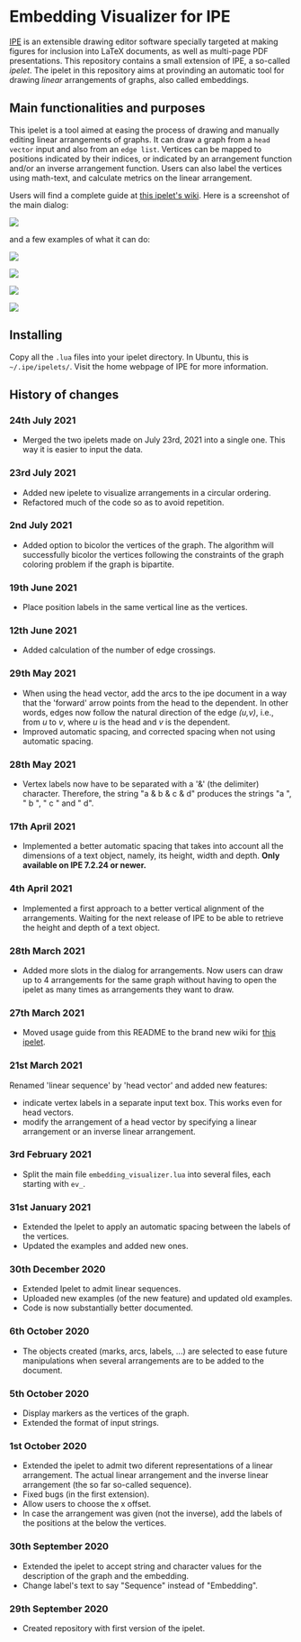 # Embedding Visualizer for IPE

[IPE](http://ipe.otfried.org/) is an extensible drawing editor software specially targeted at making figures for inclusion into LaTeX documents, as well as multi-page PDF presentations. This repository contains a small extension of IPE, a so-called _ipelet_. The ipelet in this repository aims at provinding an automatic tool for drawing _linear_ arrangements of graphs, also called embeddings.

## Main functionalities and purposes

This ipelet is a tool aimed at easing the process of drawing and manually editing linear arrangements of graphs. It can draw a graph from a `head vector` input and also from an `edge list`. Vertices can be mapped to positions indicated by their indices, or indicated by an arrangement function and/or an inverse arrangement function. Users can also label the vertices using math-text, and calculate metrics on the linear arrangement.

Users will find a complete guide at [this ipelet's wiki](https://github.com/lluisalemanypuig/ipe.embedviz/wiki). Here is a screenshot of the main dialog:

![](figures/main-dialog.png)

and a few examples of what it can do:

![](figures/metric-D-linear-tree-arrangement.png)

![](figures/sentence-no-overlap.png)

![](figures/star-labelled-greek.png)

![](figures/circular-embeddings.png)

## Installing

Copy all the `.lua` files into your ipelet directory. In Ubuntu, this is `~/.ipe/ipelets/`. Visit the home webpage of IPE for more information.

## History of changes

### 24th July 2021

- Merged the two ipelets made on July 23rd, 2021 into a single one. This way it is easier to input the data.

### 23rd July 2021

- Added new ipelete to visualize arrangements in a circular ordering.
- Refactored much of the code so as to avoid repetition.

### 2nd July 2021

- Added option to bicolor the vertices of the graph. The algorithm will successfully bicolor the vertices following the constraints of the graph coloring problem if the graph is bipartite.

### 19th June 2021

- Place position labels in the same vertical line as the vertices.

### 12th June 2021

- Added calculation of the number of edge crossings.

### 29th May 2021

- When using the head vector, add the arcs to the ipe document in a way that the 'forward' arrow points from the head to the dependent. In other words, edges now follow the natural direction of the edge _(u,v)_, i.e., from _u_ to _v_, where _u_ is the head and _v_ is the dependent.
- Improved automatic spacing, and corrected spacing when not using automatic spacing.

### 28th May 2021
- Vertex labels now have to be separated with a '&' (the delimiter) character. Therefore, the string "a & b & c & d" produces the strings "a ", " b ", " c " and " d".

### 17th April 2021

- Implemented a better automatic spacing that takes into account all the dimensions of a text object, namely, its height, width and depth. **Only available on IPE 7.2.24 or newer.**

### 4th April 2021

- Implemented a first approach to a better vertical alignment of the arrangements. Waiting for the next release of IPE to be able to retrieve the height and depth of a text object.

### 28th March 2021

- Added more slots in the dialog for arrangements. Now users can draw up to 4 arrangements for the same graph without having to open the ipelet as many times as arrangements they want to draw.

### 27th March 2021

- Moved usage guide from this README to the brand new wiki for [this ipelet](https://github.com/lluisalemanypuig/ipe.embedviz/wiki).

### 21st March 2021

Renamed 'linear sequence' by 'head vector' and added new features:
- indicate vertex labels in a separate input text box. This works even for head vectors.
- modify the arrangement of a head vector by specifying a linear arrangement or an inverse linear arrangement.

### 3rd February 2021

- Split the main file `embedding_visualizer.lua` into several files, each starting with `ev_`.

### 31st January 2021

- Extended the Ipelet to apply an automatic spacing between the labels of the vertices.
- Updated the examples and added new ones.

### 30th December 2020

- Extended Ipelet to admit linear sequences.
- Uploaded new examples (of the new feature) and updated old examples.
- Code is now substantially better documented.

### 6th October 2020

- The objects created (marks, arcs, labels, ...) are selected to ease future manipulations when several arrangements are to be added to the document.

### 5th October 2020

- Display markers as the vertices of the graph.
- Extended the format of input strings.

### 1st October 2020

- Extended the ipelet to admit two diferent representations of a linear arrangement. The actual linear arrangement and the inverse linear arrangement (the so far so-called sequence).
- Fixed bugs (in the first extension).
- Allow users to choose the x offset.
- In case the arrangement was given (not the inverse), add the labels of the positions at the below the vertices.

### 30th September 2020

- Extended the ipelet to accept string and character values for the description of the graph and the embedding.
- Change label's text to say "Sequence" instead of "Embedding".

### 29th September 2020

- Created repository with first version of the ipelet.
